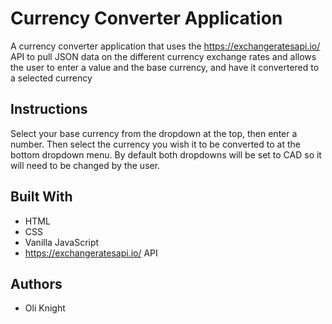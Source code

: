 # Currency Converter Application

A currency converter application that uses the https://exchangeratesapi.io/ API to pull JSON data on the different currency exchange rates and allows the user to enter a value and the base currency, and have it convertered to a selected currency

## Instructions

Select your base currency from the dropdown at the top, then enter a number. Then select the currency you wish it to be converted to at the bottom dropdown menu. By default both dropdowns will be set to CAD so it will need to be changed by the user.

## Built With

* HTML
* CSS
* Vanilla JavaScript
* https://exchangeratesapi.io/ API

## Authors

* Oli Knight

